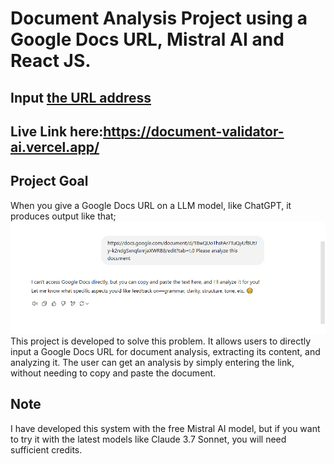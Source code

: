 # Document Analysis Project using a Google Docs URL, Mistral AI and React JS.

## Input [the URL address](https://docs.google.com/document/d/1kcyziqwHsYq1bpj0p9DsC2PAPiyym2uXbRX0D7jTTAU/edit?tab=t.0)
## Live Link here:https://document-validator-ai.vercel.app/

## Project Goal
When you give a Google Docs URL on a LLM model, like ChatGPT, it produces output like that;
![alt text](unable_to_analyze_from_LLM_model.png)
This project is developed to solve this problem. It allows users to directly input a Google Docs URL for document analysis, extracting its content, and analyzing it. The user can get an analysis by simply entering the link, without needing to copy and paste the document.

## Note
I have developed this system with the free Mistral AI model, but if you want to try it with the latest models like Claude 3.7 Sonnet, you will need sufficient credits.
